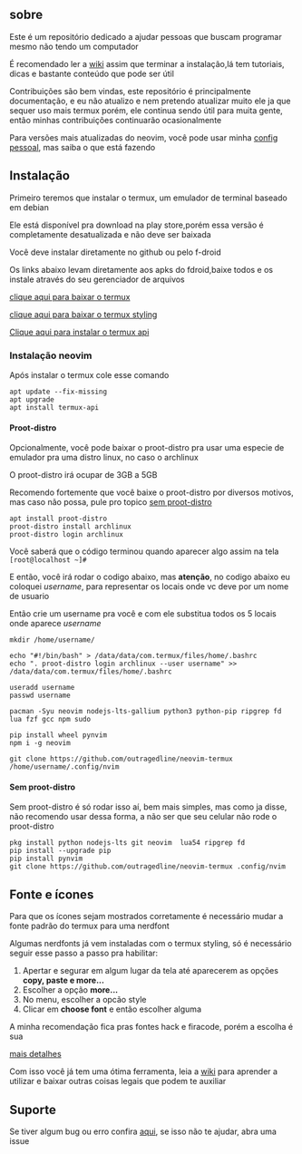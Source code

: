 ## sobre

Este é um repositório  dedicado a ajudar pessoas que buscam programar mesmo  não tendo um computador

É recomendado ler a [wiki](https://github.com/outragedline/neovim-termux/wiki) assim que terminar a instalação,lá tem tutoriais, dicas e bastante conteúdo que pode ser útil

Contribuições são bem vindas, este repositório é principalmente documentação, e eu não atualizo e nem pretendo atualizar muito ele ja que sequer uso mais termux
porém, ele continua sendo útil para muita gente, então minhas contribuições continuarão ocasionalmente

Para versões mais atualizadas do neovim, você pode usar minha [config pessoal](https://github.com/outragedline/dotfiles), mas saiba o que está fazendo
## Instalação

Primeiro teremos que  instalar o termux, um emulador de terminal baseado em debian

Ele está disponível pra download na  play store,porém essa versão é completamente desatualizada e não deve ser baixada

Você deve instalar diretamente no  github ou pelo f-droid


Os links abaixo levam diretamente aos apks do fdroid,baixe todos e os instale através do seu gerenciador de arquivos

[clique aqui para baixar o termux](https://f-droid.org/repo/com.termux_118.apk)

[clique aqui para baixar o termux styling](https://f-droid.org/repo/com.termux.styling_29.apk)

[Clique aqui para instalar o termux api](https://f-droid.org/repo/com.termux.api_51.apk)




### Instalação neovim
Após instalar o termux cole esse comando


```
apt	update --fix-missing
apt upgrade
apt install termux-api

```
#### Proot-distro
Opcionalmente, você pode baixar o proot-distro pra usar uma especie de emulador pra uma distro linux, no caso o archlinux

O proot-distro irá ocupar de 3GB a 5GB

Recomendo fortemente que você baixe o proot-distro por diversos motivos, mas caso não possa, pule pro topico [sem proot-distro](#sem-proot-distro)

```
apt install proot-distro
proot-distro install archlinux
proot-distro login archlinux
```


Você saberá que o código terminou quando aparecer algo assim na tela `[root@localhost ~]#`

E então, você irá rodar o codigo abaixo, mas **atenção**, no codigo abaixo eu coloquei _username_, para representar os locais onde vc deve por um nome de usuario

Então crie um username pra você e com ele substitua todos os 5 locais onde aparece _username_
```
mkdir /home/username/

echo "#!/bin/bash" > /data/data/com.termux/files/home/.bashrc
echo ". proot-distro login archlinux --user username" >> /data/data/com.termux/files/home/.bashrc

useradd username
passwd username

pacman -Syu neovim nodejs-lts-gallium python3 python-pip ripgrep fd lua fzf gcc npm sudo

pip install wheel pynvim
npm i -g neovim

git clone https://github.com/outragedline/neovim-termux /home/username/.config/nvim
```


#### Sem proot-distro
Sem proot-distro é só rodar isso aí, bem mais simples, mas como ja disse, não recomendo usar dessa forma, a não ser que seu celular não rode o proot-distro
```
pkg install python nodejs-lts git neovim  lua54 ripgrep fd
pip install --upgrade pip
pip install pynvim
git clone https://github.com/outragedline/neovim-termux .config/nvim
```



## Fonte e ícones
Para que os ícones sejam mostrados corretamente é necessário mudar a fonte padrão do termux para uma nerdfont

Algumas nerdfonts já vem instaladas com o  termux styling,  só é necessário seguir esse passo a passo pra habilitar:

1. Apertar e segurar em algum lugar da tela até aparecerem as opções __copy, paste e more...__
1. Escolher a opção __more...__ 
1. No menu, escolher a opcão style
1. Clicar em __choose font__ e então escolher alguma

A minha recomendação fica pras fontes hack e firacode, porém a escolha é sua

[mais detalhes](https://github.com/outragedline/neovim-termux/wiki/Termux#personaliza%C3%A7%C3%A3o)



Com isso você já tem uma ótima ferramenta, leia a [wiki](https://github.com/outragedline/neovim-termux/wiki) para aprender a utilizar e baixar outras coisas legais que podem te  auxiliar


##  Suporte
Se tiver algum bug ou erro confira [aqui](https://github.com/outragedline/neovim-termux/wiki/Poss%C3%ADveis-erros-e-bugs), se isso não te ajudar, abra uma issue
